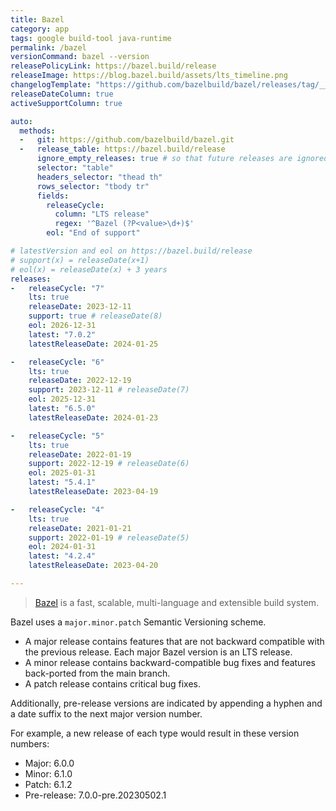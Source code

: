 ```yaml
---
title: Bazel
category: app
tags: google build-tool java-runtime
permalink: /bazel
versionCommand: bazel --version
releasePolicyLink: https://bazel.build/release
releaseImage: https://blog.bazel.build/assets/lts_timeline.png
changelogTemplate: "https://github.com/bazelbuild/bazel/releases/tag/__LATEST__"
releaseDateColumn: true
activeSupportColumn: true

auto:
  methods:
  -   git: https://github.com/bazelbuild/bazel.git
  -   release_table: https://bazel.build/release
      ignore_empty_releases: true # so that future releases are ignored
      selector: "table"
      headers_selector: "thead th"
      rows_selector: "tbody tr"
      fields:
        releaseCycle:
          column: "LTS release"
          regex: '^Bazel (?P<value>\d+)$'
        eol: "End of support"

# latestVersion and eol on https://bazel.build/release
# support(x) = releaseDate(x+1)
# eol(x) = releaseDate(x) + 3 years
releases:
-   releaseCycle: "7"
    lts: true
    releaseDate: 2023-12-11
    support: true # releaseDate(8)
    eol: 2026-12-31
    latest: "7.0.2"
    latestReleaseDate: 2024-01-25

-   releaseCycle: "6"
    lts: true
    releaseDate: 2022-12-19
    support: 2023-12-11 # releaseDate(7)
    eol: 2025-12-31
    latest: "6.5.0"
    latestReleaseDate: 2024-01-23

-   releaseCycle: "5"
    lts: true
    releaseDate: 2022-01-19
    support: 2022-12-19 # releaseDate(6)
    eol: 2025-01-31
    latest: "5.4.1"
    latestReleaseDate: 2023-04-19

-   releaseCycle: "4"
    lts: true
    releaseDate: 2021-01-21
    support: 2022-01-19 # releaseDate(5)
    eol: 2024-01-31
    latest: "4.2.4"
    latestReleaseDate: 2023-04-20

---
```


> [Bazel](https://bazel.build/) is a fast, scalable, multi-language and extensible build system.

Bazel uses a `major.minor.patch` Semantic Versioning scheme.

- A major release contains features that are not backward compatible with the previous release. Each major Bazel version is an LTS release.
- A minor release contains backward-compatible bug fixes and features back-ported from the main branch.
- A patch release contains critical bug fixes.

Additionally, pre-release versions are indicated by appending a hyphen and a date suffix to the next major version number.

For example, a new release of each type would result in these version numbers:

- Major: 6.0.0
- Minor: 6.1.0
- Patch: 6.1.2
- Pre-release: 7.0.0-pre.20230502.1
